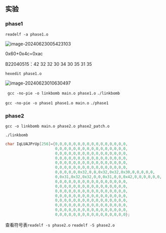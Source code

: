 ## 实验

### phase1

`readelf -a phase1.o`

![image-20240623005423103](./images/image-20240623005423103.png)



0x60+0x4c=0xac

B22040515：42 32 32 30 34 30 35 31 35

`hexedit phase1.o`

![image-20240623010630497](./images/image-20240623010630497.png)

` gcc -no-pie -o linkbomb main.o phase1.o`
`./linkbomb`



`gcc -no-pie -o phase1 phase1.o main.o`
`./phase1`

### phase2

`gcc -o linkbomb main.o phase2.o phase2_patch.o`

`./linkbomb`

```c
char IqLUAJPrUp[256]={0,0,0,0,0,0,0,0,0,0,0,0,0,0,0,0,
                      0,0,0,0,0,0,0,0,0,0,0,0,0,0,0,0,
                      0,0,0,0,0,0,0,0,0,0,0,0,0,0,0,0,
                      0,0,0,0,0,0,0,0,0,0,0,0,0,0,0,0,
                      0,0,0,0,0,0,0,0,0,0,0,0,0,0,0,0,
                      0,0,0,0,0,0,0,0,0,0,0,0,0,0,0,0,
                      0,0,0,0,0,0x32,0,0,0x32,0x32,0x30,0,0,0,0,0,
                      0,0x31,0x32,0x32,0,0,0x31,0,0,0x42,0,0,0,0,0,0,
                      0,0,0,0,0,0,0,0,0,0,0,0,0,0,0,0,
                      0,0,0,0,0,0,0,0,0,0,0,0,0,0,0,0,
                      0,0,0,0,0,0,0,0,0,0,0,0,0,0,0,0,
                      0,0,0,0,0,0,0,0,0,0,0,0,0,0,0,0,
                      0,0,0,0,0,0,0,0,0,0,0,0,0,0,0,0,
                      0,0,0,0,0,0,0,0,0,0,0,0,0,0,0,0,
                      0,0,0,0,0,0,0,0,0,0,0,0,0,0,0,0,
                      0,0,0,0,0,0,0,0,0,0,0,0,0,0,0,0};

```

查看符号表`readelf -s phase2.o`
`readelf -S phase2.o`
